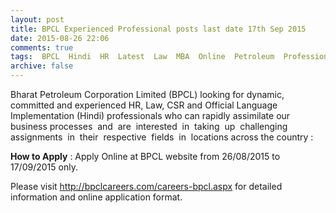 ```yaml
---
layout: post
title: BPCL Experienced Professional posts last date 17th Sep 2015   
date: 2015-08-26 22:06
comments: true
tags:  BPCL  Hindi  HR  Latest  Law  MBA  Online  Petroleum  Professional  Public-Sector 
archive: false
---
```

Bharat Petroleum Corporation Limited (BPCL) looking for dynamic, committed and experienced HR, Law, CSR and Official Language Implementation (Hindi) professionals who can rapidly assimilate our business processes  and  are  interested  in  taking  up  challenging  assignments  in  their  respective  fields  in  locations across the country :


**How to Apply** : Apply Online at BPCL website from 26/08/2015 to 17/09/2015 only.    

Please visit <http://bpclcareers.com/careers-bpcl.aspx> for detailed information and online application format.
